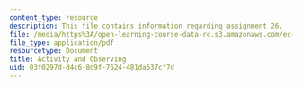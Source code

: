 ```yaml
---
content_type: resource
description: This file contains information regarding assignment 26.
file: /media/https%3A/open-learning-course-data-rc.s3.amazonaws.com/ec-050-recreate-experiments-from-history-inform-the-future-from-the-past-galileo-january-iap-2010/03f0297dd4c68d9f7624481da537cf7d_MITEC_050IAP10_assn26.pdf
file_type: application/pdf
resourcetype: Document
title: Activity and Observing
uid: 03f0297d-d4c6-8d9f-7624-481da537cf7d
---
```

